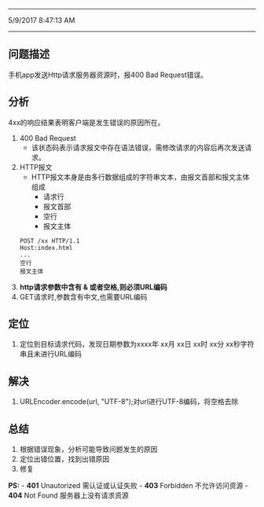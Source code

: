 ----------
5/9/2017 8:47:13 AM 

----------
## 问题描述 ##
手机app发送Http请求服务器资源时，报400 Bad Request错误。
## 分析 ##
4xx的响应结果表明客户端是发生错误的原因所在。
1. 400 Bad Request
	- 该状态码表示请求报文中存在语法错误，需修改请求的内容后再次发送请求。
2. HTTP报文
	- HTTP报文本身是由多行数据组成的字符串文本，由报文首部和报文主体组成
		- 请求行 
		- 报文首部
		- 空行
		- 报文主体
	```http
	POST /xx HTTP/1.1
	Host:index.html
	...
	空行
	报文主体
	```
3. **http请求参数中含有 & 或者空格,则必须URL编码** 
4. GET请求时,参数含有中文,也需要URL编码
## 定位 ##
1. 定位到目标请求代码，发现日期参数为xxxx年 xx月 xx日 xx时 xx分 xx秒字符串且未进行URL编码
## 解决 ##
1. URLEncoder.encode(url, "UTF-8");对url进行UTF-8编码，将空格去除
## 总结 ##
1. 根据错误现象，分析可能导致问题发生的原因
2. 定位出错位置，找到出错原因
3. 修复

**PS:**
	- **401** Unautorized 需认证或认证失败
	- **403** Forbidden 不允许访问资源
	- **404** Not Found 服务器上没有请求资源